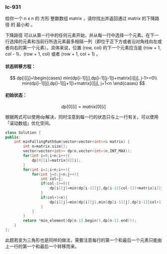### lc-931

给你一个 n x n 的 方形 整数数组 matrix ，请你找出并返回通过 matrix 的下降路径 的 最小和 。

下降路径 可以从第一行中的任何元素开始，并从每一行中选择一个元素。在下一行选择的元素和当前行所选元素最多相隔一列（即位于正下方或者沿对角线向左或者向右的第一个元素）。具体来说，位置 (row, col) 的下一个元素应当是 (row + 1, col - 1)、(row + 1, col) 或者 (row + 1, col + 1) 。



#### 状态转移方程：

$$
dp[i][j]=\begin{cases}
min(dp[i-1][j],dp[i-1][j-1])+matrix[i][j], j-1>=0\\
min(dp[i-1][j],dp[i-1][j+1])+matrix[i][j], j+1<n
\end{cases}
$$

#### 初始状态：

$$
dp[0][i]=matrix[0][i]
$$

根据两式可以使用dp解决，同时注意到每一行的状态只与上一行有关，可以使用「滚动数组」优化空间。



```c++
class Solution {
public:
    int minFallingPathSum(vector<vector<int>>& matrix) {
        int n=matrix.size();
        vector<vector<int>> dp(n,vector<int>(n,INT_MAX));
        for(int i=0;i<n;i++){
            dp[0][i]=matrix[0][i];
        }
        for(int i=1;i<n;i++){
            for(int j=0;j<n;j++){
                int col=j;
                if(col-1>=0){
                    dp[i][j]=min(dp[i-1][j],dp[i-1][col-1])+matrix[i][j];
                }
                if(col+1<n){
                    dp[i][j]=min(dp[i][j],min(dp[i-1][j],dp[i-1][col+1])+matrix[i][j]);
                }
            }
        }
        return *min_element(dp[n-1].begin(),dp[n-1].end());
    }
};
```





此题若变为三角形也是同样的做法，需要注意每行的第一个和最后一个元素只能由上一行的第一个和最后一个转移而来。